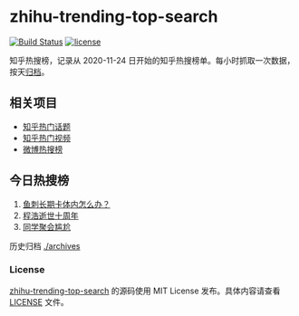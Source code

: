# zhihu-trending-top-search

[![Build Status](https://github.com/justjavac/zhihu-trending-top-search/workflows/ci/badge.svg?branch=main)](https://github.com/justjavac/zhihu-trending-top-search/actions)
[![license](https://img.shields.io/github/license/justjavac/zhihu-trending-top-search)](https://github.com/justjavac/zhihu-trending-top-search/blob/main/LICENSE)

知乎热搜榜，记录从 2020-11-24 日开始的知乎热搜榜单。每小时抓取一次数据，按天[归档](./archives)。

## 相关项目

- [知乎热门话题](https://github.com/justjavac/zhihu-trending-hot-questions)
- [知乎热门视频](https://github.com/justjavac/zhihu-trending-hot-video)
- [微博热搜榜](https://github.com/justjavac/weibo-trending-hot-search)

## 今日热搜榜

<!-- BEGIN -->
<!-- 最后更新时间 Tue Aug 22 2023 00:08:11 GMT+0800 (China Standard Time) -->

1. [鱼刺长期卡体内怎么办？](https://www.zhihu.com/search?q=%E9%B1%BC%E5%88%BA%E9%95%BF%E6%9C%9F%E5%8D%A1%E4%BD%93%E5%86%85%E6%80%8E%E4%B9%88%E5%8A%9E%EF%BC%9F)
1. [程浩逝世十周年](https://www.zhihu.com/search?q=%E7%A8%8B%E6%B5%A9%E9%80%9D%E4%B8%96%E5%8D%81%E5%91%A8%E5%B9%B4)
1. [同学聚会尴尬](https://www.zhihu.com/search?q=%E5%90%8C%E5%AD%A6%E8%81%9A%E4%BC%9A%E5%B0%B4%E5%B0%AC)

<!-- END -->

历史归档 [./archives](./archives)

### License

[zhihu-trending-top-search](https://github.com/justjavac/zhihu-trending-top-search) 的源码使用 MIT License
发布。具体内容请查看 [LICENSE](./LICENSE) 文件。
